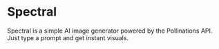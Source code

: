 # Spectral
Spectral is a simple AI image generator powered by the Pollinations API. Just type a prompt and get instant visuals.
